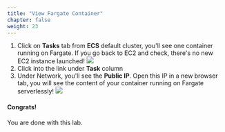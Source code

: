 ```yaml
---
title: "View Fargate Container"
chapter: false
weight: 23
---
```


1. Click on **Tasks** tab from **ECS** default cluster, you'll see one container running on Fargate. If you go back to EC2 and check, there's no new EC2 instance launched!
![](/images/ecs-tasks.png)
1. Click into the link under **Task** column
1. Under Network, you'll see the **Public IP**. Open this IP in a new browser tab, you will see the content of your container running on Fargate serverlessly!
![](/images/ecs-task-ip.png)

#### Congrats!

You are done with this lab.
